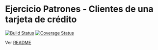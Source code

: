# Ejercicio Patrones - Clientes de una tarjeta de crédito

[![Build Status](https://travis-ci.org/uqbar-project/eg-tarjeta-credito-xtend.svg?branch=decorator)](https://travis-ci.org/uqbar-project/eg-tarjeta-credito-xtend) [![Coverage Status](https://coveralls.io/repos/github/uqbar-project/eg-tarjeta-credito-xtend/badge.svg?branch=decorator)](https://coveralls.io/github/uqbar-project/eg-tarjeta-credito-xtend?branch=decorator)

Ver [README](https://github.com/uqbar-project/eg-tarjeta-credito-xtend/blob/master/README.md)
